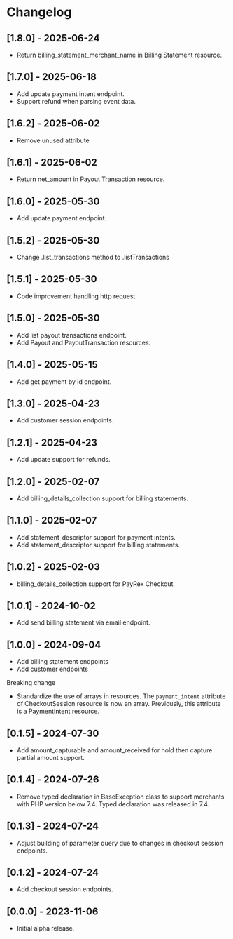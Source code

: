 # Changelog

## [1.8.0] - 2025-06-24
- Return billing_statement_merchant_name in Billing Statement resource.

## [1.7.0] - 2025-06-18
- Add update payment intent endpoint.
- Support refund when parsing event data.

## [1.6.2] - 2025-06-02

- Remove unused attribute

## [1.6.1] - 2025-06-02

- Return net_amount in Payout Transaction resource.

## [1.6.0] - 2025-05-30
- Add update payment endpoint.

## [1.5.2] - 2025-05-30
- Change .list_transactions method to .listTransactions

## [1.5.1] - 2025-05-30
- Code improvement handling http request.

## [1.5.0] - 2025-05-30

- Add list payout transactions endpoint.
- Add Payout and PayoutTransaction resources.

## [1.4.0] - 2025-05-15

- Add get payment by id endpoint.

## [1.3.0] - 2025-04-23

- Add customer session endpoints.

## [1.2.1] - 2025-04-23

- Add update support for refunds.

## [1.2.0] - 2025-02-07

- Add billing_details_collection support for billing statements.

## [1.1.0] - 2025-02-07

- Add statement_descriptor support for payment intents.
- Add statement_descriptor support for billing statements.

## [1.0.2] - 2025-02-03

- billing_details_collection support for PayRex Checkout.

## [1.0.1] - 2024-10-02

- Add send billing statement via email endpoint.

## [1.0.0] - 2024-09-04

- Add billing statement endpoints
- Add customer endpoints

Breaking change
- Standardize the use of arrays in resources. The `payment_intent` attribute of CheckoutSession resource is now an array. Previously, this attribute is a PaymentIntent resource.

## [0.1.5] - 2024-07-30

- Add amount_capturable and amount_received for hold then capture partial amount support.

## [0.1.4] - 2024-07-26

- Remove typed declaration in BaseException class to support merchants with PHP version below 7.4. Typed declaration was released in 7.4.

## [0.1.3] - 2024-07-24

- Adjust building of parameter query due to changes in checkout session endpoints.

## [0.1.2] - 2024-07-24

- Add checkout session endpoints.

## [0.0.0] - 2023-11-06

- Initial alpha release.
